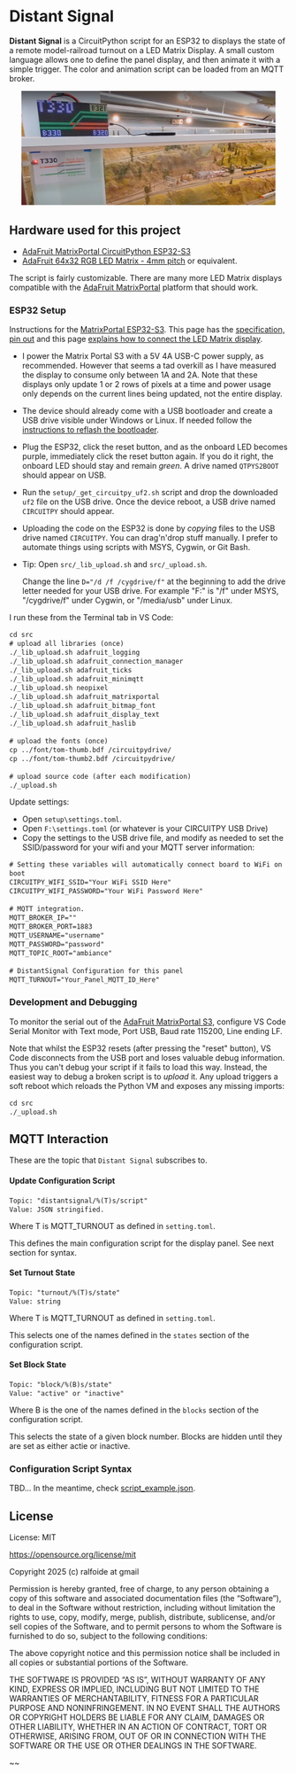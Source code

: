 # Distant Signal

**Distant Signal** is a CircuitPython script for an ESP32 to displays the state of a remote
model-railroad turnout on a LED Matrix Display.
A small custom language allows one to define the panel display, and then animate it with a simple trigger.
The color and animation script can be loaded from an MQTT broker.

[<p align=center><img width="460" src="distrib/demo1.jpg" alt="Distant Signal Demonstration at Randaall Museum Model Railroad"></p>](https://www.alfray.com/trains/blog/train/2025-03-26_distant_signal_matrix_displa_08700264.html)


## Hardware used for this project

- [AdaFruit MatrixPortal CircuitPython ESP32-S3](https://www.adafruit.com/product/5778)
- [AdaFruit 64x32 RGB LED Matrix - 4mm pitch](https://www.adafruit.com/product/2278)
  or equivalent.

The script is fairly customizable. There are many more LED Matrix displays compatible
with the [AdaFruit MatrixPortal](https://learn.adafruit.com/adafruit-matrixportal-s3)
platform that should work.


### ESP32 Setup

Instructions for the [MatrixPortal ESP32-S3](https://learn.adafruit.com/adafruit-matrixportal-s3).
This page has the
[specification, pin out](https://learn.adafruit.com/adafruit-matrixportal-s3/pinouts)
and this page
[explains how to connect the LED Matrix display](https://learn.adafruit.com/adafruit-matrixportal-s3/prep-the-matrixportal).

- I power the Matrix Portal S3 with a 5V 4A USB-C power supply, as recommended.
  However that seems a tad overkill as I have measured the display to consume
  only between 1A and 2A. Note that these displays only update 1 or 2 rows of pixels at a time
  and power usage only depends on the current lines being updated, not the entire display.

- The device should already come with a USB bootloader and create a USB drive visible
  under Windows or Linux.
  If needed follow the
  [instructions to reflash the bootloader](https://learn.adafruit.com/adafruit-matrixportal-s3/factory-reset#factory-reset-and-bootloader-repair-3107941).

- Plug the ESP32, click the reset button, and as the onboard LED becomes purple,
  immediately click the reset button again. If you do it right, the onboard LED should
  stay and remain _green_. A drive named `QTPYS2BOOT` should appear on USB.

- Run the `setup/_get_circuitpy_uf2.sh` script and drop the downloaded `uf2` file on the
  USB drive. Once the device reboot, a USB drive named `CIRCUITPY` should appear.

- Uploading the code on the ESP32 is done by _copying_ files to the USB drive named
 `CIRCUITPY`.
  You can drag'n'drop stuff manually. I prefer to automate things using scripts with MSYS,
  Cygwin, or Git Bash.

- Tip: Open `src/_lib_upload.sh` and `src/_upload.sh`.

  Change the line `D="/d /f /cygdrive/f"` at the beginning to add the drive letter needed
  for your USB drive. For example "F:" is "/f" under MSYS, "/cygdrive/f" under Cygwin,
  or "/media/usb" under Linux.

I run these from the Terminal tab in VS Code:

```
cd src
# upload all libraries (once)
./_lib_upload.sh adafruit_logging
./_lib_upload.sh adafruit_connection_manager
./_lib_upload.sh adafruit_ticks
./_lib_upload.sh adafruit_minimqtt
./_lib_upload.sh neopixel
./_lib_upload.sh adafruit_matrixportal
./_lib_upload.sh adafruit_bitmap_font
./_lib_upload.sh adafruit_display_text
./_lib_upload.sh adafruit_haslib

# upload the fonts (once)
cp ../font/tom-thumb.bdf /circuitpydrive/
cp ../font/tom-thumb2.bdf /circuitpydrive/

# upload source code (after each modification)
./_upload.sh
```

Update settings:

- Open `setup\settings.toml`.
- Open `F:\settings.toml` (or whatever is your CIRCUITPY USB Drive)
- Copy the settings to the USB drive file, and modify as needed to set the SSID/password
  for your wifi and your MQTT server information:

```
# Setting these variables will automatically connect board to WiFi on boot
CIRCUITPY_WIFI_SSID="Your WiFi SSID Here"
CIRCUITPY_WIFI_PASSWORD="Your WiFi Password Here"

# MQTT integration.
MQTT_BROKER_IP=""
MQTT_BROKER_PORT=1883
MQTT_USERNAME="username"
MQTT_PASSWORD="password"
MQTT_TOPIC_ROOT="ambiance"

# DistantSignal Configuration for this panel
MQTT_TURNOUT="Your_Panel_MQTT_ID_Here"
```

### Development and Debugging

To monitor the serial out of the
[AdaFruit MatrixPortal S3](https://learn.adafruit.com/adafruit-matrixportal-s3),
configure VS Code Serial Monitor with Text mode, Port USB, Baud rate 115200, Line ending LF.

Note that whilst the ESP32 resets (after pressing the "reset" button),
VS Code disconnects from the USB port and loses valuable debug information.
Thus you can't debug your script if it fails to load this way.
Instead, the easiest way to debug a broken script is to _upload_ it.
Any upload triggers a soft reboot which reloads the Python VM and exposes any  missing imports:

```
cd src
./_upload.sh
```



## MQTT Interaction

These are the topic that `Distant Signal` subscribes to.

#### Update Configuration Script

```
Topic: "distantsignal/%(T)s/script"
Value: JSON stringified.
```

Where T is MQTT_TURNOUT as defined in `setting.toml`.

This defines the main configuration script for the display panel. 
See next section for syntax.


#### Set Turnout State

```
Topic: "turnout/%(T)s/state"
Value: string
```

Where T is MQTT_TURNOUT as defined in `setting.toml`.

This selects one of the names defined in the `states` section of the configuration script.


#### Set Block State

```
Topic: "block/%(B)s/state"
Value: "active" or "inactive"
```

Where B is the one of the names defined in the `blocks` section of the configuration script.

This selects the state of a given block number.
Blocks are hidden until they are set as either actie or inactive.


### Configuration Script Syntax

TBD... In the meantime, check [script_example.json](setup/script_example.jsonscript_exam).


## License

License: MIT

https://opensource.org/license/mit

Copyright 2025 (c) ralfoide at gmail

Permission is hereby granted, free of charge, to any person obtaining a copy of this
software and associated documentation files (the “Software”), to deal in the Software
without restriction, including without limitation the rights to use, copy, modify, merge,
publish, distribute, sublicense, and/or sell copies of the Software, and to permit persons
to whom the Software is furnished to do so, subject to the following conditions:

The above copyright notice and this permission notice shall be included in all copies or
substantial portions of the Software.

THE SOFTWARE IS PROVIDED “AS IS”, WITHOUT WARRANTY OF ANY KIND, EXPRESS OR IMPLIED,
INCLUDING BUT NOT LIMITED TO THE WARRANTIES OF MERCHANTABILITY, FITNESS FOR A PARTICULAR
PURPOSE AND NONINFRINGEMENT. IN NO EVENT SHALL THE AUTHORS OR COPYRIGHT HOLDERS BE LIABLE
FOR ANY CLAIM, DAMAGES OR OTHER LIABILITY, WHETHER IN AN ACTION OF CONTRACT, TORT OR
OTHERWISE, ARISING FROM, OUT OF OR IN CONNECTION WITH THE SOFTWARE OR THE USE OR OTHER
DEALINGS IN THE SOFTWARE.

~~
